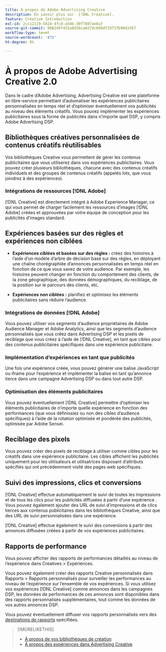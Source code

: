 ```yaml
---
title: À propos de Adobe Advertising Creative
description: En savoir plus sur  [!DNL Creative].
feature: Creative Introduction
exl-id: 2cc12119-5924-4fcd-a54b-30f7887ae6a7
source-git-commit: 9082d9f455a0d26ca027dc699df29737b9042457
workflow-type: tm+mt
source-wordcount: '472'
ht-degree: 0%

---
```


# À propos de Adobe Advertising Creative 2.0

<!-- verify all and rewrite to include new stuff -->

Dans le cadre d’Adobe Advertising, Advertising Creative est une plateforme en libre-service permettant d’automatiser les expériences publicitaires personnalisées en temps réel et d’optimiser éventuellement vos publicités au niveau des éléments créatifs.<!-- Verify --> Vous pouvez implémenter les expériences publicitaires sous la forme de publicités dans n’importe quel DSP, y compris Adobe Advertising DSP.

## Bibliothèques créatives personnalisées de contenus créatifs réutilisables

Vos bibliothèques Creative vous permettent de gérer les contenus publicitaires que vous utiliserez dans vos expériences publicitaires. Vous pouvez créer plusieurs bibliothèques, chacune avec des contenus créatifs individuels et des groupes de contenus créatifs (appelés *lots*, que vous joindrez à des expériences).

### Intégrations de ressources [!DNL Adobe]

[!DNL Creative] est directement intégré à Adobe Experience Manager, ce qui vous permet de charger facilement les ressources d’images [!DNL Adobe] créées et approuvées par votre équipe de conception pour les publicités d’images standard.

## Expériences basées sur des règles et expériences non ciblées

* **Expériences ciblées et basées sur des règles :** créez des histoires à l’aide d’un modèle d’arbre de décision basé sur des règles, en déployant une chaîne chorégraphiée d’annonces personnalisées en temps réel en fonction de ce que vous savez de votre audience. Par exemple, les histoires peuvent changer en fonction du comportement des clients, de la zone géographique, des données démographiques, du reciblage, de la position sur le parcours des clients, etc.

* **Expériences non ciblées :** planifiez et optimisez les éléments publicitaires sans réduire l’audience.

### Intégrations de données [!DNL Adobe]

Vous pouvez utiliser vos segments d’audience propriétaires de Adobe Audience Manager et Adobe Analytics, ainsi que les segments d’audience personnalisés que vous créez dans Advertising DSP et les pixels de reciblage que vous créez à l’aide de [!DNL Creative], en tant que cibles pour des contenus publicitaires spécifiques dans une expérience publicitaire. <!-- Advertiser should be able to target all segments that are available in DSP for targeting -->

### Implémentation d’expériences en tant que publicités

Une fois une expérience créée, vous pouvez générer une balise JavaScript ou iframe pour l’expérience et implémenter la balise en tant qu’annonce tierce dans une campagne Advertising DSP ou dans tout autre DSP.

### Optimisation des éléments publicitaires

Vous pouvez éventuellement [!DNL Creative] permettre d’optimiser les éléments publicitaires de n’importe quelle expérience en fonction des performances (que vous définissiez ou non des cibles d’audience spécifiques) à l’aide de la rotation optimisée et pondérée des publicités, optimisée par Adobe Sensei.

<!--
[!DNL Creative] serves first-party ads and triggers third-party ads for the experience based on the specified targeting (when applicable), scheduling, ad rotation, and optimization goal options 
-->

## Reciblage des pixels

Vous pouvez créer des pixels de reciblage à utiliser comme cibles pour les créatifs dans une expérience publicitaire. Les cibles affichent les publicités uniquement pour les utilisateurs et utilisatrices disposant d’attributs spécifiés qui ont précédemment visité des pages web spécifiques.

## Suivi des impressions, clics et conversions

[!DNL Creative] effectue automatiquement le suivi de toutes les impressions et de tous les clics pour les publicités diffusées à partir d’une expérience . Vous pouvez également ajouter des URL de suivi d’impressions et de clics tierces aux contenus publicitaires dans les bibliothèques Creative, ainsi que des URL de suivi personnalisées dans une expérience.

[!DNL Creative] effectue également le suivi des conversions à partir des annonces diffusées créées à partir de vos expériences publicitaires.<!-- Verify wording; anything important to add here? We do track them for all users, right? Or is it optional?  -->

<!--
 [Don't need to mention] When an ad is served, the DSP that buys the ad first tracks the impression, and then passes the impression information to [!DNL Creative]. [!DNL Creative] first tracks a click on an ad, and it then passes the click information
to the DSP.
-->

## Rapports de performance

Vous pouvez afficher des rapports de performances détaillés au niveau de l’expérience dans Creatives > Expériences.

Vous pouvez également créer des rapports Creative personnalisés dans Rapports > Rapports personnalisés pour surveiller les performances au niveau de l’expérience sur l’ensemble de vos expériences. Si vous utilisez vos expériences [!DNL Creative] comme annonces dans les campagnes DSP, les données de performances de ces annonces sont disponibles dans des rapports personnalisés supplémentaires, tout comme les données de vos autres annonces DSP. <!-- Verify that [!DNL Creative] users have access to ALL other reports. -->

Vous pouvez éventuellement diffuser vos rapports personnalisés vers des [destinations de rapports](/help/dsp/reports/report-destinations/report-destination-about.md) spécifiées.

<!--
>* [Overview of implementing Adobe Advertising Creative](/help/creative/introduction/implementation-overview.md)
>* [How the user interface is organized](/help/creative/introduction/ui.md)
-->

>[!MORELIKETHIS]
>
>* [À propos de vos bibliothèques de création](/help/creative/creative-libraries/creative-libraries-about.md)
>* [À propos des expériences dans Advertising Creative](/help/creative/experiences/experience-about.md)
